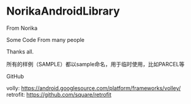 NorikaAndroidLibrary
====================

From Norika

Some Code From many people

Thanks all.


所有的样例（SAMPLE）都以sample命名，用于临时使用，比如PARCEL等

GitHub

volly: https://android.googlesource.com/platform/frameworks/volley/
retrofit: https://github.com/square/retrofit
